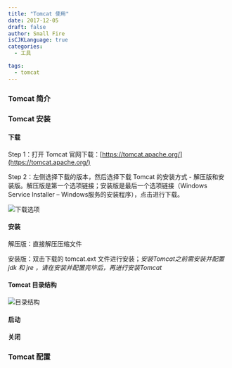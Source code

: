 ```yaml
---
title: "Tomcat 使用"
date: 2017-12-05
draft: false
author: Small Fire
isCJKLanguage: true
categories: 
  - 工具

tags: 
  - tomcat
---
```


### Tomcat 简介





### Tomcat 安装

#### 下载

Step 1：打开 Tomcat 官网下载：[https://tomcat.apache.org/](https://tomcat.apache.org/)

Step 2：左侧选择下载的版本，然后选择下载 Tomcat 的安装方式 - 解压版和安装版。解压版是第一个选项链接；安装版是最后一个选项链接（Windows Service Installer – Windows服务的安装程序），点击进行下载。

![下载选项](/images/Tomcat/tomcat_download.png)

#### 安装

解压版：直接解压压缩文件

安装版：双击下载的 tomcat.ext 文件进行安装；*安装Tomcat之前需安装并配置 jdk 和 jre ，请在安装并配置完毕后，再进行安装Tomcat*

#### Tomcat 目录结构

![目录结构](/images/Tomcat/tomcat_dir.png)

#### 启动



#### 关闭



### Tomcat 配置